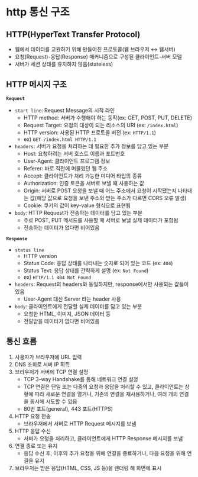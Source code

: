 # http 통신 구조

## HTTP(HyperText Transfer Protocol)

- 웹에서 데이터를 교환하기 위해 만들어진 프로토콜(웹 브라우저 ↔ 웹서버)
- 요청(Request)-응답(Response) 매커니즘으로 구성된 클라이언트-서버 모델
- 서버가 세션 상태를 유지하지 않음(stateless)

## HTTP 메시지 구조

**`Request`**

- `start line`: Request Message의 시작 라인
  - HTTP method: 서버가 수행해야 하는 동작(ex: GET, POST, PUT, DELETE)
  - Request Target: 요청의 대상이 되는 리소스의 URI (ex: `/index.html`)
  - HTTP version: 사용된 HTTP 프로토콜 버전 (ex: `HTTP/1.1`)
  - ex) `GET /index.html HTTP/1.1`
- `headers`: 서버가 요청을 처리하는 데 필요한 추가 정보를 담고 있는 부분
  - Host: 요청하려는 서버 호스트 이름과 포트번호
  - User-Agent: 클라이언트 프로그램 정보
  - Referer: 바로 직전에 머물렀던 웹 주소
  - Accept: 클라이언트가 처리 가능한 미디어 타입의 종류
  - Authorization: 인증 토큰을 서버로 보낼 때 사용하는 값
  - Origin: 서버로 POST 요청을 보낼 때 어느 주소에서 요청이 시작됐는지 나타내는 값(해당 값으로 요청을 보낸 주소와 받는 주소가 다르면 CORS 오류 발생)
  - Cookie: 쿠키의 값이 key-value 형식으로 표현됨
- `body`: HTTP Request가 전송하는 데이터를 담고 있는 부분
  - 주로 POST, PUT 메서드를 사용할 때 서버로 보낼 실제 데이터가 포함됨
  - 전송하는 데이터가 없다면 비어있음

**`Response`**

- `status line`
  - HTTP version
  - Status Code: 응답 상태를 나타내는 숫자로 되어 있는 코드 (ex: `404`)
  - Status Text: 응답 상태를 간략하게 설명 (ex: `Not Found`)
  - ex) `HTTP/1.1 404 Not Found`
- `headers`: Request의 headers와 동일하지만, response에서만 사용되는 값들이 있음
  - User-Agent 대신 Server 라는 header 사용
- `body`: 클라이언트에게 전달할 실제 데이터를 담고 있는 부분
  - 요청한 HTML, 이미지, JSON 데이터 등
  - 전달받을 데이터가 없다면 비어있음

## 통신 흐름

1. 사용자가 브라우저에 URL 입력
2. DNS 조회로 서버 IP 획득
3. 브라우저가 서버에 TCP 연결 설정
    - TCP 3-way Handshake를 통해 네트워크 연결 설정
    - TCP 연결은 단일 또는 다중의 요청과 응답을 처리할 수 있고, 클라이언트는 상황에 따라 새로운 연결을 열거나, 기존의 연결을 재사용하거나, 여러 개의 연결을 동시에 시도할 수 있음
    - 80번 포트(general), 443 포트(HTTPS)
4. HTTP 요청 전송
    - 브라우저에서 서버로 HTTP Request 메시지를 보냄
5. HTTP 응답 수신
    - 서버가 요청을 처리하고, 클라이언트에게 HTTP Response 메시지를 보냄
6. 연결 종료 또는 유지
    - 응답 수신 후, 이후의 추가 요청을 위해 연결을 종료하거나, 다음 요청을 위해 연결을 유지
7. 브라우저는 받은 응답(HTML, CSS, JS 등)을 렌더링 해 화면에 표시
